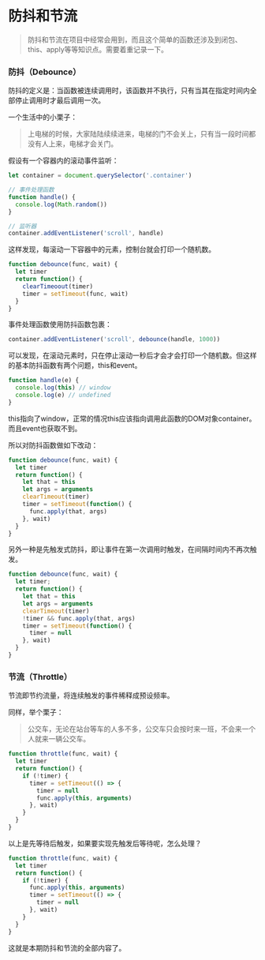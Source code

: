 # 防抖和节流

> 防抖和节流在项目中经常会用到，而且这个简单的函数还涉及到闭包、this、apply等等知识点。需要着重记录一下。

### 防抖（Debounce）

防抖的定义是：当函数被连续调用时，该函数并不执行，只有当其在指定时间内全部停止调用时才最后调用一次。

一个生活中的小栗子：

> 上电梯的时候，大家陆陆续续进来，电梯的门不会关上，只有当一段时间都没有人上来，电梯才会关门。

假设有一个容器内的滚动事件监听：

```js
let container = document.querySelector('.container')

// 事件处理函数
function handle() {
  console.log(Math.random())
}

// 监听器
container.addEventListener('scroll', handle)
```

这样发现，每滚动一下容器中的元素，控制台就会打印一个随机数。

```js
function debounce(func, wait) {
  let timer
  return function() {
    clearTimeoout(timer)
    timer = setTimeout(func, wait)
  }
}
```

事件处理函数使用防抖函数包裹：

```js
container.addEventListener('scroll', debounce(handle, 1000))
```

可以发现，在滚动元素时，只在停止滚动一秒后才会才会打印一个随机数。但这样的基本防抖函数有两个问题，this和event。

```js
function handle(e) {
  console.log(this) // window
  console.log(e) // undefined
}
```

this指向了window，正常的情况this应该指向调用此函数的DOM对象container。而且event也获取不到。

所以对防抖函数做如下改动：

```js
function debounce(func, wait) {
  let timer
  return function() {
    let that = this
    let args = arguments
    clearTimeout(timer)
    timer = setTimeout(function() {
      func.apply(that, args)
    }, wait)
  }
}
```

另外一种是先触发式防抖，即让事件在第一次调用时触发，在间隔时间内不再次触发。

```js
function debounce(func, wait) {
  let timer;
  return function() {
    let that = this
    let args = arguments
    clearTimeout(timer)
    !timer && func.apply(that, args)
    timer = setTimeout(function() {
      timer = null
    }, wait)
  }
}
```

### 节流（Throttle）

节流即节约流量，将连续触发的事件稀释成预设频率。

同样，举个栗子：

> 公交车，无论在站台等车的人多不多，公交车只会按时来一班，不会来一个人就来一辆公交车。

```js
function throttle(func, wait) {
  let timer
  return function() {
    if (!timer) {
      timer = setTimeout(() => {
        timer = null
        func.apply(this, arguments)
      }, wait)
    }
  }
}
```

以上是先等待后触发，如果要实现先触发后等待呢，怎么处理？

```js
function throttle(func, wait) {
  let timer
  return function() {
    if (!timer) {
      func.apply(this, arguments) 
      timer = setTimeout(() => {
        timer = null
      }, wait)
    }
  }
} 
```

这就是本期防抖和节流的全部内容了。




<Vssue :title="$title" />
